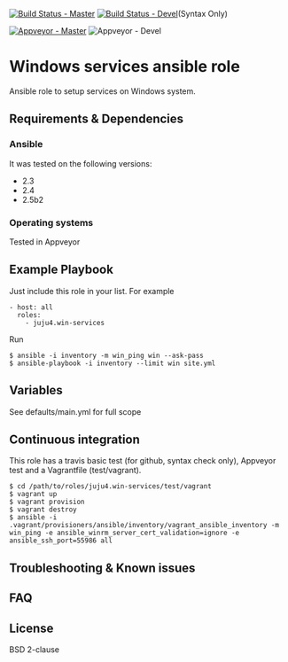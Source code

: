 [![Build Status - Master](https://travis-ci.org/juju4/ansible-win-services.svg?branch=master)](https://travis-ci.org/juju4/ansible-win-services)
[![Build Status - Devel](https://travis-ci.org/juju4/ansible-win-services.svg?branch=devel)](https://travis-ci.org/juju4/ansible-win-services/branches)(Syntax Only)

[![Appveyor - Master](https://ci.appveyor.com/api/projects/status/ie1enn168innvjon?svg=true)](https://ci.appveyor.com/project/juju4/ansible-win-services)
![Appveyor - Devel](https://ci.appveyor.com/api/projects/status/ie1enn168innvjon/branch/devel?svg=true)

# Windows services ansible role

Ansible role to setup services on Windows system.

## Requirements & Dependencies

### Ansible
It was tested on the following versions:
 * 2.3
 * 2.4
 * 2.5b2

### Operating systems

Tested in Appveyor

## Example Playbook

Just include this role in your list.
For example

```
- host: all
  roles:
    - juju4.win-services
```

Run
```
$ ansible -i inventory -m win_ping win --ask-pass
$ ansible-playbook -i inventory --limit win site.yml
```

## Variables

See defaults/main.yml for full scope

## Continuous integration

This role has a travis basic test (for github, syntax check only), Appveyor test and a Vagrantfile (test/vagrant).

```
$ cd /path/to/roles/juju4.win-services/test/vagrant
$ vagrant up
$ vagrant provision
$ vagrant destroy
$ ansible -i .vagrant/provisioners/ansible/inventory/vagrant_ansible_inventory -m win_ping -e ansible_winrm_server_cert_validation=ignore -e ansible_ssh_port=55986 all
```

## Troubleshooting & Known issues

## FAQ

## License

BSD 2-clause

